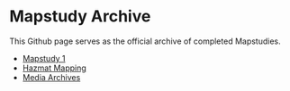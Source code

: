 # Mapstudy Archive
This Github page serves as the official archive of completed Mapstudies.
* [Mapstudy 1](mapstudy1/)
* [Hazmat Mapping](hazmaps/)
* [Media Archives](mediamaps/)